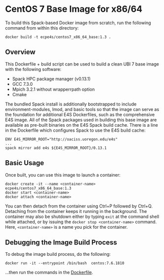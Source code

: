 # CentOS 7 Base Image for x86/64

To build this Spack-based Docker image from scratch, run the following command from within this directory:

```
docker build -t ecpe4s/centos7_x86_64_base:1.3 .
```

## Overview

This Dockerfile + build script can be used to build a clean UBI 7 base image with the following software:
* Spack HPC package manager (v0.13.1)
* GCC 7.3.0
* Mpich 3.2.1 without wrapperrpath option
* Cmake

The bundled Spack install is additionally bootstrapped to include environment-modules, lmod, and basic tools so that the image can serve as the foundation for additional E4S Dockerfiles, such as the comprehensive E4S image. All of the Spack packages used in building this base image are available as pre-built binaries on the E4S Spack build cache. There is a line in the Dockerfile which configures Spack to use the E4S build cache:
```
ENV E4S_MIRROR_ROOT="http://oaciss.uoregon.edu/e4s"
...
spack mirror add e4s ${E4S_MIRROR_ROOT}/0.13.1
```

## Basic Usage

Once built, you can use this image to launch a container:
```
docker create -it --name <container-name> ecpe4s/centos7_x86_64_base:1.3
docker start <container-name>
docker attach <container-name>
```

You can then detach from the container using Ctrl+P followed by Ctrl+Q. Detaching from the container keeps it running in the background. The container may also be shutdown either by typing `exit` at the command shell while attached, or by issuing the `docker stop <container-name>` command. Here, `<container-name>` is a name you pick for the container.

## Debugging the Image Build Process

To debug the image build process, do the following:

```
docker run -it --entrypoint /bin/bash  centos:7.6.1810
```

...then run the commands in the [Dockerfile](Dockerfile).

